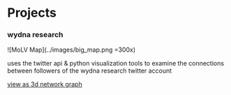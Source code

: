 # Projects

### wydna research

![MoLV Map](../images/big_map.png =300x)
  
uses the twitter api & python visualization tools to examine the
connections between followers of the wydna research twitter account
  
[view as 3d network graph][1]

[1]: network.html

